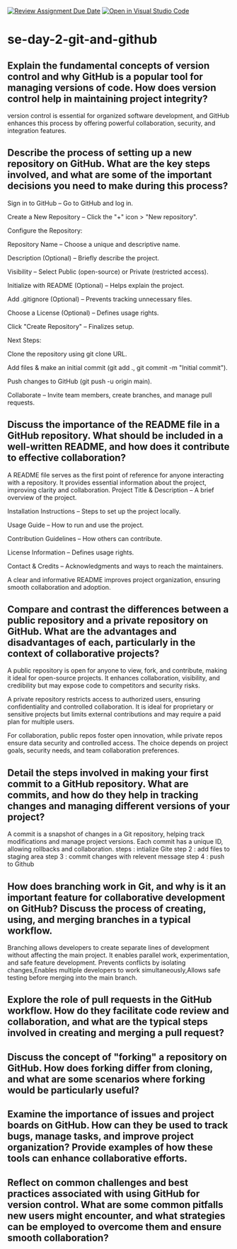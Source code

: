 [![Review Assignment Due Date](https://classroom.github.com/assets/deadline-readme-button-22041afd0340ce965d47ae6ef1cefeee28c7c493a6346c4f15d667ab976d596c.svg)](https://classroom.github.com/a/8wgCKhpZ)
[![Open in Visual Studio Code](https://classroom.github.com/assets/open-in-vscode-2e0aaae1b6195c2367325f4f02e2d04e9abb55f0b24a779b69b11b9e10269abc.svg)](https://classroom.github.com/online_ide?assignment_repo_id=18483679&assignment_repo_type=AssignmentRepo)
# se-day-2-git-and-github
## Explain the fundamental concepts of version control and why GitHub is a popular tool for managing versions of code. How does version control help in maintaining project integrity?
version control is essential for organized software development, and GitHub enhances this process by offering powerful collaboration, security, and integration features.
## Describe the process of setting up a new repository on GitHub. What are the key steps involved, and what are some of the important decisions you need to make during this process?
Sign in to GitHub – Go to GitHub and log in.

Create a New Repository – Click the "+" icon > "New repository".

Configure the Repository:

Repository Name – Choose a unique and descriptive name.

Description (Optional) – Briefly describe the project.

Visibility – Select Public (open-source) or Private (restricted access).

Initialize with README (Optional) – Helps explain the project.

Add .gitignore (Optional) – Prevents tracking unnecessary files.

Choose a License (Optional) – Defines usage rights.

Click "Create Repository" – Finalizes setup.

Next Steps:

Clone the repository using git clone URL.

Add files & make an initial commit (git add ., git commit -m "Initial commit").

Push changes to GitHub (git push -u origin main).

Collaborate – Invite team members, create branches, and manage pull requests.
## Discuss the importance of the README file in a GitHub repository. What should be included in a well-written README, and how does it contribute to effective collaboration?
A README file serves as the first point of reference for anyone interacting with a repository. It provides essential information about the project, improving clarity and collaboration.
Project Title & Description – A brief overview of the project.

Installation Instructions – Steps to set up the project locally.

Usage Guide – How to run and use the project.

Contribution Guidelines – How others can contribute.

License Information – Defines usage rights.

Contact & Credits – Acknowledgments and ways to reach the maintainers.

A clear and informative README improves project organization, ensuring smooth collaboration and adoption. 

## Compare and contrast the differences between a public repository and a private repository on GitHub. What are the advantages and disadvantages of each, particularly in the context of collaborative projects?
A public repository is open for anyone to view, fork, and contribute, making it ideal for open-source projects. It enhances collaboration, visibility, and credibility but may expose code to competitors and security risks.

A private repository restricts access to authorized users, ensuring confidentiality and controlled collaboration. It is ideal for proprietary or sensitive projects but limits external contributions and may require a paid plan for multiple users.

For collaboration, public repos foster open innovation, while private repos ensure data security and controlled access. The choice depends on project goals, security needs, and team collaboration preferences.

## Detail the steps involved in making your first commit to a GitHub repository. What are commits, and how do they help in tracking changes and managing different versions of your project?
A commit is a snapshot of changes in a Git repository, helping track modifications and manage project versions. Each commit has a unique ID, allowing rollbacks and collaboration.
steps : intialize Gite
step 2 : add files to staging area
step 3 : commit changes with relevent message
step 4 : push to Github

## How does branching work in Git, and why is it an important feature for collaborative development on GitHub? Discuss the process of creating, using, and merging branches in a typical workflow.
Branching allows developers to create separate lines of development without affecting the main project. It enables parallel work, experimentation, and safe feature development.
Prevents conflicts by isolating changes,Enables multiple developers to work simultaneously,Allows safe testing before merging into the main branch.

## Explore the role of pull requests in the GitHub workflow. How do they facilitate code review and collaboration, and what are the typical steps involved in creating and merging a pull request?

## Discuss the concept of "forking" a repository on GitHub. How does forking differ from cloning, and what are some scenarios where forking would be particularly useful?

## Examine the importance of issues and project boards on GitHub. How can they be used to track bugs, manage tasks, and improve project organization? Provide examples of how these tools can enhance collaborative efforts.

## Reflect on common challenges and best practices associated with using GitHub for version control. What are some common pitfalls new users might encounter, and what strategies can be employed to overcome them and ensure smooth collaboration?
